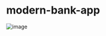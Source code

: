# modern-bank-app

![image](https://user-images.githubusercontent.com/52117939/233880665-94442724-d89f-451e-8bac-1351d52dffca.png)
